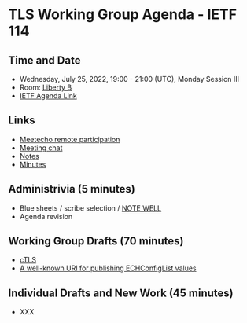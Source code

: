 # TLS Working Group Agenda - IETF 114

## Time and Date

* Wednesday, July 25, 2022, 19:00 - 21:00 (UTC), Monday Session III
* Room: [Liberty B](https://datatracker.ietf.org/meeting/114/floor-plan?room=liberty-b)
* [IETF Agenda Link](https://datatracker.ietf.org/meeting/114/agenda/?show=tls)

## Links

* [Meetecho remote participation](https://meetings.conf.meetecho.com/ietf114/?group=tls&short=&item=1)
* [Meeting chat](xmpp:tls@jabber.ietf.org?join) 
* [Notes](https://codimd.ietf.org/notes-ietf-114-tls) 
* [Minutes](https://datatracker.ietf.org/doc/minutes-114-tls/)

## Administrivia (5 minutes)

* Blue sheets / scribe selection / [NOTE WELL](https://www.ietf.org/about/note-well.html) 
* Agenda revision

## Working Group Drafts (70 minutes)

- [cTLS](https://datatracker.ietf.org/doc/draft-ietf-tls-ctls/)
- [A well-known URI for publishing ECHConfigList values](https://datatracker.ietf.org/doc/draft-farrell-tls-wkesni/)

## Individual Drafts and New Work (45 minutes)

- XXX

